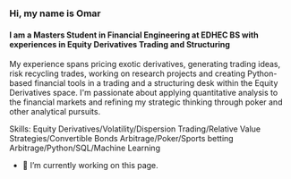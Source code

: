### Hi, my name is Omar 
####  I am a Masters Student in Financial Engineering at EDHEC BS with experiences in Equity Derivatives Trading and Structuring 


My experience spans pricing exotic derivatives, generating trading ideas, risk recycling trades, working on research projects 
and creating Python-based financial tools in a trading and a structuring desk within the Equity Derivatives space.
I'm passionate about applying quantitative analysis to the financial markets and refining my strategic thinking through poker and other analytical pursuits.

Skills: Equity Derivatives/Volatility/Dispersion Trading/Relative Value Strategies/Convertible Bonds Arbitrage/Poker/Sports betting Arbitrage/Python/SQL/Machine Learning

- 🔭 I’m currently working on this page. 





<!---
omardebbagh/omardebbagh is a ✨ special ✨ repository because its `README.md` (this file) appears on your GitHub profile.
You can click the Preview link to take a look at your changes.
--->
